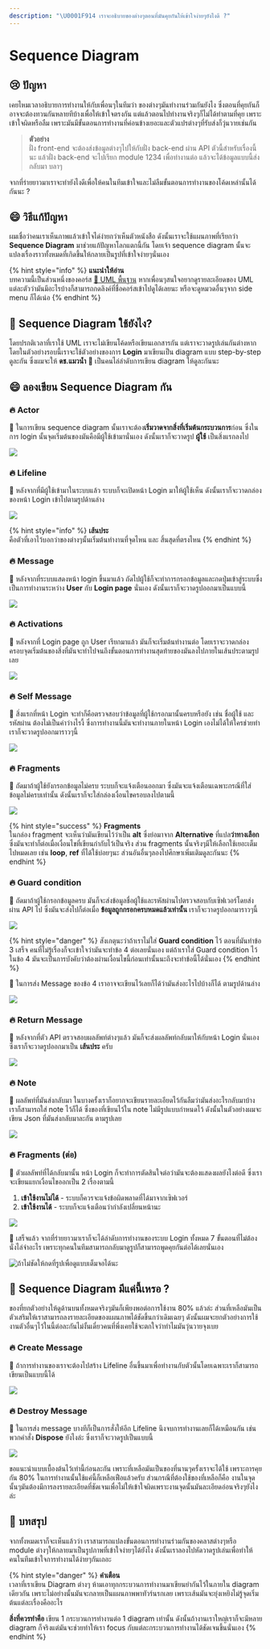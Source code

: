 ```yaml
---
description: "\U0001F914 เราจะอธิบายของต่างๆตอนที่มันคุยกันให้เข้าใจง่ายๆยังไงดี ?"
---
```


# Sequence Diagram

## 😢 ปัญหา

เคยไหมเวลาอธิบายการทำงานให้กับเพื่อนๆในทีมว่า ของต่างๆมันทำงานร่วมกันยังไง ซึ่งตอนที่คุยกันก็อาจจะต้องทวนกันหลายทีบ้างเพื่อให้เข้าใจตรงกัน แต่แล้วตอนไปทำงานจริงๆก็ไม่ได้ทำตามที่คุย เพราะเข้าใจผิดหรือลืม เพราะมันมีขั้นตอนการทำงานที่ค่อนข้างเยอะและตัวแปรต่างๆที่รับส่งก็วุ่นวายเช่นกัน

> **ตัวอย่าง**  
> ฝั่ง front-end จะต้องส่งข้อมูลต่างๆไปให้กับฝั่ง back-end ผ่าน API ตัวนี้สำหรับเรื่องนี้นะ แล้วฝั่ง back-end จะไปเรียก module 1234 เพื่อทำงานต่อ แล้วจะได้ข้อมูลแบบนี้ส่งกลับมา บลาๆ

จากที่ร่ายยาวมาเราจะทำยังไงดีเพื่อให้คนในทีมเข้าใจและไม่ลืมขั้นตอนการทำงานของโค้ดเหล่านั้นได้กันนะ ?

## 😄 วิธีแก้ปัญหา

ผมเชื่อว่าคนเราเห็นภาพแล้วเข้าใจได่ง่ายกว่าเห็นตัวหนังสือ ดังนั้นเราจะใช้แผนภาพที่เรียกว่า **Sequence Diagram** มาช่วยแก้ปัญหาโลกแตกนี้กัน โดยเจ้า sequence diagram นั้นจะแปลงเรื่องราวทั้งหมดที่เกิดขึ้นให้กลายเป็นรูปที่เข้าใจง่ายๆนั่นเอง

{% hint style="info" %}
**แนะนำให้อ่าน**  
บทความนี้เป็นส่วนหนึ่งของคอร์ส [👶 UML พื้นฐาน](https://saladpuk.gitbook.io/learn/basic/uml) หากเพื่อนๆสนใจอยากดูรายละเอียดของ UML แต่ละตัวว่ามันมีอะไรบ้างก็สามารถกดลิงค์ที่ชื่อคอร์สเข้าไปดูได้เลยนะ หรือจะดูหมวดอื่นๆจาก side menu ก็ได้เน่อ
{% endhint %}

## 🤔 Sequence Diagram ใช้ยังไง?

โดยปรกติเวลาที่เราใช้ UML เราจะไม่เขียนโค้ดหรือเขียนเอกสารกัน แต่เราจะวาดรูปเล่นกันต่างหาก โดยในตัวอย่างรอบนี้เราจะใช้ตัวอย่างของการ **Login** มาเขียนเป็น diagram แบบ step-by-step ดูละกัน ซึ่งผมจะให้ **ดช.แมวน้ำ** 🧔 เป็นคนไล่ลำดับการเขียน diagram ให้ดูละกันนะ

## 😄 ลองเขียน Sequence Diagram กัน

### 🔥 Actor

🧔 ในการเขียน sequence diagram นั้นเราจะต้อง**เริ่มวาดจากสิ่งที่เริ่มต้นกระบวนการ**ก่อน ซึ่งในการ login นั้นจุดเริ่มต้นของมันคือมีผู้ใช้เข้ามานั่นเอง ดังนั้นเราก็จะวาดรูป **ผู้ใช้** เป็นสิ่งแรกลงไป

![](../../.gitbook/assets/image%20%2858%29.png)

### 🔥 Lifeline

🧔 หลังจากที่มีผู้ใช้เข้ามาในระบบแล้ว ระบบก็จะเปิดหน้า Login มาให้ผู้ใช้เห็น ดังนั้นเราก็จะวาดกล่องของหน้า Login เข้าไปตามรูปด้านล่าง

![](../../.gitbook/assets/image%20%2891%29.png)

{% hint style="info" %}
**เส้นประ**  
คือตัวที่เอาไว้บอกว่าของต่างๆนั้นเริ่มต้นทำงานที่จุดไหน และ สิ้นสุดที่ตรงไหน
{% endhint %}

### 🔥 Message

🧔 หลังจากที่ระบบแสดงหน้า login ขึ้นมาแล้ว ถัดไปผู้ใช้ก็จะทำการกรอกข้อมูลและกดปุ่มเข้าสู่ระบบซึ่งเป็นการทำงานระหว่าง **User** กับ **Login page** นั่นเอง ดังนั้นเราก็จะวาดรูปออกมาเป็นแบบนี้

![](../../.gitbook/assets/image%20%28467%29.png)

### 🔥 **Activations**

🧔 หลังจากที่ Login page ถูก User เรียกมาแล้ว มันก็จะเริ่มต้นทำงานต่อ โดยเราจะวาดกล่องครอบจุดเริ่มต้นของสิ่งที่มันจะทำไปจนถึงขั้นตอนการทำงานสุดท้ายของมันลงไปภายในเส้นประตามรูปเลย

![](../../.gitbook/assets/image%20%28263%29.png)

###  🔥 **Self Message**

🧔 สิ่งแรกที่หน้า Login จะทำก็คือตรวจสอบว่าข้อมูลที่ผู้ใช้กรอกมานั้นครบหรือยัง เช่น ชื่อผู้ใช้ และ รหัสผ่าน ต้องไม่เป็นค่าว่างไรงี้ ซึ่งการทำงานนี้มันจะทำงานภายในหน้า Login เองไม่ได้ให้ใครช่วยทำ เราก็จะวาดรูปออกมาราวๆนี้

![](../../.gitbook/assets/image%20%28774%29.png)

### 🔥 Fragments

🧔 ถัดมาถ้าผู้ใช้ยังกรอกข้อมูลไม่ครบ ระบบก็จะแจ้งเตือนออกมา ซึ่งมันจะแจ้งเตือนเฉพาะกรณีที่ใส่ข้อมูลไม่ครบเท่านั้น ดังนั้นเราก็จะใส่กล่องเงื่อนไขครอบลงไปตามนี้

![](../../.gitbook/assets/image%20%28660%29.png)

{% hint style="success" %}
**Fragments**  
ในกล่อง fragment จะเห็นว่ามันเขียนไว้ว่าเป็น **alt** ซึ่งย่อมาจาก **Alternative** ที่แปล**ว่าทางเลือก** ซึ่งมันจะทำก็ต่อเมื่อเงื่อนไขที่เขียนกำกับไว้เป็นจริง ส่วน fragments นั้นจริงๆมีให้เลือกใช้เยอะเต็มไปหมดเลย เช่น **loop**, **ref** ที่ได้ใช้บ่อยๆนะ ส่วนอันอื่นๆลองไปศึกษาเพิ่มเติมดูละกันนะ
{% endhint %}

### 🔥 Guard condition

🧔 ถัดมาถ้าผู้ใช้กรอกข้อมูลครบ มันก็จะส่งข้อมูลชื่อผู้ใช้และรหัสผ่านไปตรวจสอบกับเซิฟเวอร์โดยส่งผ่าน API ไป ซึ่งมันจะส่งไปก็ต่อเมื่อ **ข้อมูลถูกกรอกครบหมดแล้วเท่านั้น** เราก็จะวาดรูปออกมาราวๆนี้

![](../../.gitbook/assets/image%20%28654%29.png)

{% hint style="danger" %}
สังเกตุนะว่าถ้าเราไม่ใส่ **Guard condition** ไว้ ตอนที่มันทำข้อ 3 เสร็จ คนที่ไม่รู้เรื่องก็จะเข้าใจว่ามันจะทำข้อ 4 ต่อเลยนั่นเอง แต่ถ้าเราใส่ Guard condition ไว้ในข้อ 4 มันจะเป็นการบังคับว่าต้องผ่านเงื่อนไขนี้ก่อนเท่านั้นนะถึงจะทำข้อนี้ได้นั่นเอง
{% endhint %}

🧔 ในการส่ง Message ของข้อ 4 เราอาจจะเขียนไว้เลยก็ได้ว่ามันส่งอะไรไปบ้างก็ได้ ตามรูปด้านล่าง

![](../../.gitbook/assets/image%20%28446%29.png)

### 🔥 Return Message

🧔 หลังจากที่ตัว API ตรวจสอบผลลัพท์ต่างๆแล้ว มันก็จะส่งผลลัพท์กลับมาให้กับหน้า Login นั่นเอง ซึ่งเราก็จะวาดรูปออกมาเป็น **เส้นประ** ครับ

![](../../.gitbook/assets/image%20%28337%29.png)

### 🔥 Note

🧔 ผลลัพท์ที่มันส่งกลับมา ในบางครั้งเราก็อยากจะเขียนรายละเอียดไว้กันลืมว่ามันส่งอะไรกลับมาบ้าง เราก็สามารถใส่ note ไว้ก็ได้ ซึ่งของที่เขียนไว้ใน note ไม่มีรูปแบบกำหนดไว้ ดังนั้นในตัวอย่างผมจะเขียน Json ที่มันส่งกลับมาละกัน ตามรูปเลย

![](../../.gitbook/assets/image%20%28208%29.png)

### 🔥 Fragments \(ต่อ\)

🧔 ตัวผลลัพท์ที่ได้กลับมานั้น หน้า Login ก็จะทำการตัดสินใจต่อว่ามันจะต้องแสดงผลยังไงต่อดี ซึ่งเราจะเขียนแยกเงื่อนไขออกเป็น 2 เรื่องตามนี้

1. **เข้าใช้งานไม่ได้** - ระบบก็ควรจะแจ้งข้อผิดพลาดที่ได้มาจากเซิฟเวอร์ 
2. **เข้าใช้งานได้** - ระบบก็จะแจ้งเตือนว่ากำลังเปลี่ยนหน้านะ 

![](../../.gitbook/assets/image%20%28198%29.png)

🧔 เสร็จแล้ว จากที่ร่ายยาวมาเราก็จะได้ลำดับการทำงานของระบบ Login ทั้งหมด 7 ขั้นตอนที่ไม่ต้องนั่งไล่จำอะไร เพราะทุกคนในทีมสามารถกลับมาดูรูปก็สามารถพูดคุยกันต่อได้เลยนั่นเอง

![&#xE16;&#xE49;&#xE32;&#xE44;&#xE21;&#xE48;&#xE0A;&#xE31;&#xE14;&#xE43;&#xE2B;&#xE49;&#xE01;&#xE14;&#xE17;&#xE35;&#xE48;&#xE23;&#xE39;&#xE1B;&#xE40;&#xE1E;&#xE37;&#xE48;&#xE2D;&#xE14;&#xE39;&#xE41;&#xE1A;&#xE1A;&#xE40;&#xE15;&#xE47;&#xE21;&#xE08;&#xE2D;&#xE44;&#xE14;&#xE49;&#xE19;&#xE30;](../../.gitbook/assets/image%20%28209%29.png)

## 🤔 Sequence Diagram มีแค่นี้เหรอ ?

ของที่ยกตัวอย่างให้ดูด้านบนทั้งหมดจริงๆมันก็เพียงพอต่อการใช้งาน 80% แล้วล่ะ ส่วนที่เหลือมันเป็นตัวเสริมให้เราสามารถลงรายละเอียดของแผนภาพได้ชัดขึ้นกว่าเดิมเฉยๆ ดังนั้นผมจะยกตัวอย่างการใช้งานตัวอื่นๆไว้ในนี้ต่อละกันไม่งั้นเดี๋ยวคนที่พึ่งเคยใช้จะตกใจว่าทำไมมันวุ่นวายจุงเบย

###  🔥 **Create Message**

🧔 ถ้าการทำงานของเราจะต้องไปสร้าง Lifeline อื่นขึ้นมาเพื่อทำงานกับตัวนั้นโดยเฉพาะเราก็สามารถเขียนเป็นแบบนี้ได้

![](../../.gitbook/assets/image%20%28401%29.png)

### 🔥 Destroy **Message**

🧔 ในการส่ง message บางทีก็เป็นการสั่งให้อีก Lifeline นึงจบการทำงานเลยก็ได้เหมือนกัน เช่นพวกคำสั่ง **Dispose** ยังไงล่ะ ซึ่งเราก็จะวาดรูปเป็นแบบนี้

![](../../.gitbook/assets/image%20%28325%29.png)

ขอแนะนำแบบเบื้องต้นไว้เท่านี้ก่อนละกัน เพราะที่เหลือมันเป็นของที่นานๆครั้งเราจะได้ใช้ เพราะการคุยกัน 80% ในการทำงานนั้นใช้แค่นี้ก็เหลือเฟือแล้วครับ ส่วนกรณีที่ต้องใช้ของที่เหลือก็คือ งานในจุดนั้นๆมันต้องมีการลงรายละเอียดที่ชัดเจนเพื่อไม่ให้เข้าใจผิดเพราะงานจุดนั้นมันละเอียดอ่อนจริงๆยังไงล่ะ

## 🎯 บทสรุป

จากทั้งหมดเราก็จะเห็นแล้วว่า เราสามารถแปลงขั้นตอนการทำงานร่วมกันของคลาสต่างๆหรือ module ต่างๆให้กลายมาเป็นรูปภาพที่เข้าใจง่ายๆได้ยังไง ดังนั้นเราลองไปหัดวาดรูปเล่นเพื่อทำให้คนในทีมเข้าใจการทำงานได้ง่ายๆกันเถอะ

{% hint style="danger" %}
**คำเตือน**  
เวลาที่เราเขียน Diagram ต่างๆ ห้ามเอาทุกกระบวนการทำงานมาเขียนยำกันไว้ในภายใน diagram เดียวกัน เพราะไม่อย่างนั้นมันจะกลายเป็นแผนภาพพาทัวร์นรกเลย เพราะเส้นมันจะยุ่งเหยิงไม่รู้จุดเริ่มต้นแต่ละเรื่องคืออะไร

**สิ่งที่ควรทำคือ** เขียน 1 กระบวนการทำงานต่อ 1 diagram เท่านั้น ดังนั้นถ้างานเราใหญ่เราก็จะมีหลาย diagram ก็จริงแต่มันจะช่วยทำให้เรา focus กับแต่ละกระบวนการทำงานได้ชัดเจนขึ้นนั่นเอง
{% endhint %}

